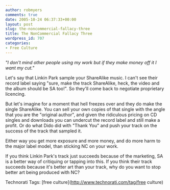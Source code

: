 ```yaml
---
author: robmyers
comments: true
date: 2005-10-24 06:37:33+00:00
layout: post
slug: the-noncommercial-fallacy-three
title: The NonCommercial Fallacy Three
wordpress_id: 707
categories:
- Free Culture
---
```


  
_"I don't mind other people using my work but if they make money off it I want my cut."_  


  
Let's say that Linkin Park sample your ShareAlike music. I can't see their record label saying "sure, make the track ShareAlike, heck, the video and the album should be SA too!". So they'll come back to negotiate proprietary licencing.  


  
But let's imagine for a moment that hell freezes over and they do make the single ShareAlike. You can sell your own copies of that single with the angle that you are the "original author", and given the ridiculous pricing on CD singles and downloads you can undercut the record label and still make a profit. Or do what Dido did with "Thank You" and push your track on the success of the track that sampled it.  


  
Either way you get more exposure and more money, and do more harm to the major label model, than sticking NC on your work.  


  
If you think Linkin Park's track just succeeds because of the marketing, SA is a better way of critiquing or tapping into this. If you think their track succeeds because it's better art than your track, why do you want to stop better art being produced with NC?  


  


Technorati Tags: [free culture](http://www.technorati.com/tag/free culture)

  


